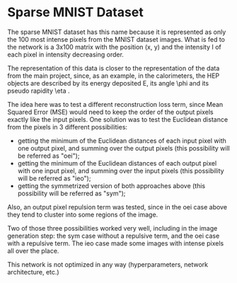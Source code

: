 # Sparse MNIST Dataset

The sparse MNIST dataset has this name because it is represented as only the 100 most intense pixels from the MNIST dataset images. What is fed to the network is a 3x100 matrix with the position (x, y) and the intensity I of each pixel in intensity decreasing order.

The representation of this data is closer to the representation of the data from the main project, since, as an example, in the calorimeters, the HEP objects are described by its energy deposited E, its angle \phi  and its pseudo rapidity \eta .

The idea here was to test a different reconstruction loss term, since Mean Squared Error (MSE) would need to keep the order of the output pixels exactly like the input pixels. One solution was to test the Euclidean distance from the pixels in 3 different possibilities:

- getting the minimum of the Euclidean distances of each input pixel with one output pixel, and summing over the output pixels (this possibility will be referred as "oei");
- getting the minimum of the Euclidean distances of each output pixel with one input pixel, and summing over the input pixels (this possibility will be referred as "ieo");
- getting the symmetrized version of both approaches above (this possibility will be referred as "sym");

Also, an output pixel repulsion term was tested, since in the oei case above they tend to cluster into some regions of the image.

Two of those three possibilities worked very well, including in the image generation step: the sym case without a repulsive term, and the oei case with a repulsive term. The ieo case made some images with intense pixels all over the place.

This network is not optimized in any way (hyperparameters, network architecture, etc.)
